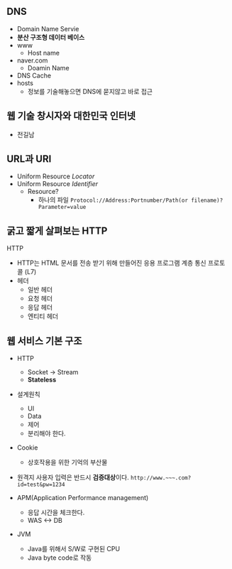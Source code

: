 ## DNS
- Domain Name Servie
- **분산 구조형 데이터 베이스**
- www
	- Host name
- naver.com
	- Doamin Name
- DNS Cache
- hosts
	- 정보를 기술해놓으면 DNS에 묻지않고 바로 접근

## 웹 기술 창시자와 대한민국 인터넷
- 전길남

## URL과 URI
- Uniform Resource *Locator*
- Uniform Resource *Identifier*
	- Resource?
		- 하나의 파일
`Protocol://Address:Portnumber/Path(or filename)?Parameter=value`

## 굵고 짧게 살펴보는 HTTP

HTTP
- HTTP는 HTML 문서를 전송 받기 위해 만들어진 응용 프로그램 계층 통신 프로토콜 (L7)
- 헤더
	- 일반 헤더
	- 요청 헤더
	- 응답 헤더
	- 엔티티 헤더

## 웹 서비스 기본 구조
- HTTP
	- Socket -> Stream
	- **Stateless**
- 설계원칙
	- UI
	- Data
	- 제어
	- 분리해야 한다.
- Cookie
	- 상호작용을 위한 기억의 부산물
- 원격지 사용자 입력은 반드시 **검증대상**이다.
`http://www.~~~.com?id=test&pw=1234`

- APM(Application Performance management)
	- 응답 시간을 체크한다.
	- WAS <-> DB
- JVM
	- Java를 위해서 S/W로 구현된 CPU
	- Java byte code로 작동